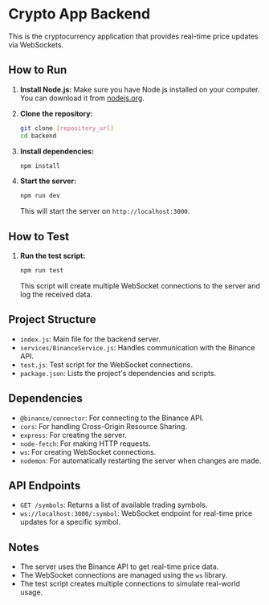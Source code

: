 # Crypto App Backend

This is the cryptocurrency application that provides real-time price updates via WebSockets.

## How to Run

1.  **Install Node.js:** Make sure you have Node.js installed on your computer. You can download it from [nodejs.org](https://nodejs.org).

2.  **Clone the repository:**

    ```bash
    git clone [repository_url]
    cd backend
    ```

3.  **Install dependencies:**

    ```bash
    npm install
    ```

4.  **Start the server:**
    ```bash
    npm run dev
    ```
    This will start the server on `http://localhost:3000`.

## How to Test

1.  **Run the test script:**
    ```bash
    npm run test
    ```
    This script will create multiple WebSocket connections to the server and log the received data.

## Project Structure

- `index.js`: Main file for the backend server.
- `services/BinanceService.js`: Handles communication with the Binance API.
- `test.js`: Test script for the WebSocket connections.
- `package.json`: Lists the project's dependencies and scripts.

## Dependencies

- `@binance/connector`: For connecting to the Binance API.
- `cors`: For handling Cross-Origin Resource Sharing.
- `express`: For creating the server.
- `node-fetch`: For making HTTP requests.
- `ws`: For creating WebSocket connections.
- `nodemon`: For automatically restarting the server when changes are made.

## API Endpoints

- `GET /symbols`: Returns a list of available trading symbols.
- `ws://localhost:3000/:symbol`: WebSocket endpoint for real-time price updates for a specific symbol.

## Notes

- The server uses the Binance API to get real-time price data.
- The WebSocket connections are managed using the `ws` library.
- The test script creates multiple connections to simulate real-world usage.
